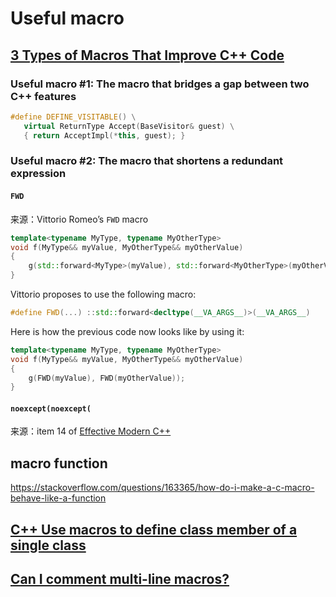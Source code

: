 # Useful macro



## [3 Types of Macros That Improve C++ Code](https://www.fluentcpp.com/2019/05/14/3-types-of-macros-that-improve-c-code/)



### Useful macro #1: The macro that bridges a gap between two C++ features

```c++
#define DEFINE_VISITABLE() \
   virtual ReturnType Accept(BaseVisitor& guest) \
   { return AcceptImpl(*this, guest); }
```



### Useful macro #2: The macro that shortens a redundant expression

#### `FWD`

来源：Vittorio Romeo’s `FWD` macro

```c++
template<typename MyType, typename MyOtherType>
void f(MyType&& myValue, MyOtherType&& myOtherValue)
{
    g(std::forward<MyType>(myValue), std::forward<MyOtherType>(myOtherValue));
}
```

Vittorio proposes to use the following macro:

```c++
#define FWD(...) ::std::forward<decltype(__VA_ARGS__)>(__VA_ARGS__)
```

Here is how the previous code now looks like by using it:

```c++
template<typename MyType, typename MyOtherType>
void f(MyType&& myValue, MyOtherType&& myOtherValue)
{
    g(FWD(myValue), FWD(myOtherValue));
}
```
#### `noexcept(noexcept(`

来源：item 14 of [Effective Modern C++](https://www.amazon.com/gp/product/1491903996/ref=as_li_tl?ie=UTF8&camp=1789&creative=9325&creativeASIN=1491903996&linkCode=as2&tag=fluentcpp-20&linkId=c3922df74051882502a2d72f2e0e7f28)





## macro function





https://stackoverflow.com/questions/163365/how-do-i-make-a-c-macro-behave-like-a-function



## [C++ Use macros to define class member of a single class](https://stackoverflow.com/questions/42367626/c-use-macros-to-define-class-member-of-a-single-class)





## [Can I comment multi-line macros?](https://stackoverflow.com/questions/24751387/can-i-comment-multi-line-macros)